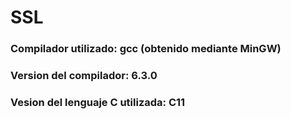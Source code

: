# SSL
### Compilador utilizado: gcc (obtenido mediante MinGW)
### Version del compilador: 6.3.0
### Vesion del lenguaje C utilizada: C11
